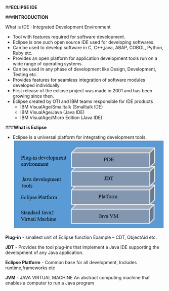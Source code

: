 ##**ECLIPSE IDE**

###**INTRODUCTION**

What is IDE : Integrated Development Environment 
- Tool with features required for software development.
- Eclipse is one such open source IDE used for developing softwares.
- Can be used to develop software in C, C++,java, ABAP, COBOL, Python, Ruby etc.
- Provides an open platform for application development tools run on a wide range of operating systems.
- Can be used in any phase of development like Design, Development, Testing etc.
- Provides features for seamless integration of software modules developed individually.
- First release of the eclipse  project was made in 2001 and has been growing since then.
- Eclipse created by OTI and IBM teams responsible for IDE products
   - IBM VisualAge/Smalltalk (Smalltalk IDE) 
   - IBM VisualAge/Java (Java IDE)
   - IBM VisualAge/Micro Edition (Java IDE)

###**What is Eclipse**
- Eclipse is a universal platform for integrating development tools.
![alt text](https://github.com/pkdevaraj/Software-Engineering-Presentations/blob/master/images/Img1.PNG "EclipseArchitecture")

**Plug-in** - smallest unit of Eclipse function
Example – CDT, ObjectAid etc.

**JDT** - Provides the tool plug-ins that implement a Java IDE supporting the development of any Java application.

**Eclipse Platform** - Common base for all development, Includes runtime,frameworks etc

**JVM** - JAVA VIRTUAL MACHINE An abstract computing machine that enables a computer to run a Java program
